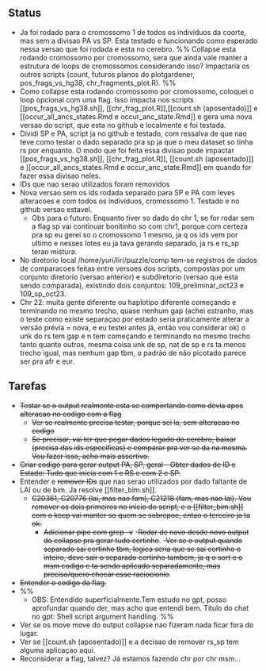 ## Status

- Ja foi rodado para o cromossomo 1 de todos os individuos da coorte, mas sem a divisao PA vs SP. Esta testado e funcionando como esperado nessa versao que foi rodada e esta no cerebro.
%%
Collapse esta rodando cromossomo por cromossomo, sera que ainda vale manter a estrutura de loops de cromossomos considerando isso? Impactaria os outros scripts (count, futuros planos do plotgardener, pos_frags_vs_hg38, chr_fragments_plot.R).
%%
- Como collapse esta rodando cromossomo por cromossomo, coloquei o loop opcional com uma flag. Isso impacta nos scripts [[pos_frags_vs_hg38.sh]], [[chr_frag_plot.R]],[[count.sh (aposentado)]] e [[occur_all_ancs_states.Rmd e occur_anc_state.Rmd]] e gera uma nova versao do script, que esta no github e localmente e foi testada.
- Dividi SP e PA, script ja no github e testado, com ressalva de que nao teve como testar o dado separado pra sp ja que o meu dataset so tinha rs por enquanto. O modo que foi feita essa divisao pode impactar [[pos_frags_vs_hg38.sh]], [[chr_frag_plot.R]], [[count.sh (aposentado)]] e [[occur_all_ancs_states.Rmd e occur_anc_state.Rmd]] em quando for fazer essa divisao neles.
- IDs que nao serao utilizados foram removidos
- Nova versao sem os ids rodada separado para SP e PA com leves alteracoes e com todos os individuos, cromossomo 1. Testado e no github versao estavel. 
	- Obs para o futuro: Enquanto tiver so dado do chr 1, se for rodar sem a flag sp vai continuar bonitinho so com chr1, porque com certeza pra sp eu gerei so o cromossomo 1 mesmo, ja q os ids vem por ultimo e nesses lotes eu ja tava gerando separado, ja rs e rs_sp terao mistura.
- No diretorio local /home/yuri/liri/puzzle/comp tem-se registros de dados de comparacoes feitas entre versoes dos scripts, compostas por um conjunto diretorio (versao anterior) e subdiretorio (versao que esta sendo comparada), existindo dois conjuntos: 109_preliminar_oct23 e 109_sp_oct23.
- Chr 22: muita gente diferente ou haplotipo diferente começando e terminando no mesmo trecho, quase nenhum gap (achei estranho, mas o teste como existe separaçao por estado seria praticamente alterar a versão prévia = nova, e eu testei antes já, então vou considerar ok) o unk do rs tem gap e n tem começando e terminando no mesmo trecho tanto quanto outros, mesma coisa unk de sp, nat de sp e rs ta menos trecho igual, mas nenhum gap tbm, o padrão de não picotado parece ser pra afr e eur. 
## Tarefas

- ~~Testar se o output realmente esta se comportando como devia apos alteracao no codigo com a flag~~
	- ~~Ver se realmente precisa testar, porque sei la, sem alteracao no codigo~~
	- ~~Se precisar, vai ter que pegar dados legado do cerebro, baixar (precisa das ids especificas) e comparar pra ver se da na mesma. Vou fazer isso, acho mais assertivo.~~
- ~~Criar codigo para gerar output PA, SP, geral
		- Obter dados de ID e Estado: Tudo que inicia com 1 e RS e com 2 e SP.~~
- Entender e ~~remover IDs~~ que nao serao utilizados por dado faltante de LAI ou de bim. Ja resolve [[filter_bim.sh]].
	- ~~C20361, C20776 (lai, mas nao fam), C21218 (fam, mas nao lai). Vou remover os dois primeiros no inicio do script, e o [[filter_bim.sh]] com o keep vai manter so quem se sobrepoe, entao o terceiro ja ta ok.~~
		- ~~Adicionar pipe com grep -v~~ 
-~~Rodar de novo desde novo output do collapse pra gerar tudo certinho~~. 
-~~Ver se o output quando separado sai certinho tbm, logica seria que se sai certinho o inteiro,  deve sair o separado certinho tambem, ja q o sort e o msm codigo e ta sendo aplicado separadamente, mas preciso/quero checar esse raciocionio~~
- ~~Entender o codigo da flag.~~ 
- %%
	- OBS: Entendido superficialmente.Tem estudo no gpt, posso aprofundar quando der, mas acho que entendi bem. Titulo do chat no gpt: Shell script argument handling.
	%%
-  Ver se os move move do output collapse nao fizeram nada ficar fora do lugar.
- Ver se [[count.sh (aposentado)]] e a decisao de remover rs_sp tem alguma aplicaçao aqui.
- Reconsiderar a flag, talvez? Já estamos fazendo chr por chr msm...
